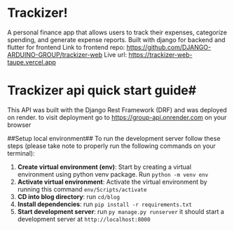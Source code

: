 # Trackizer!
A personal finance app that allows users to track their expenses, categorize spending, and generate expense reports.
Built with django for backend and flutter for frontend
Link to frontend repo: https://github.com/DJANGO-ARDUINO-GROUP/trackizer-web
Live url: https://trackizer-web-taupe.vercel.app

# Trackizer api quick start guide#
This API was built with the Django Rest Framework (DRF) 
and was deployed on render.
to visit deployment go to https://group-api.onrender.com on your browser

##Setup local environment##
To run the development server follow these steps (please take note to properly run the following commands on your terminal):

1. **Create virtual environment (env)**: Start by creating a virtual environment using python venv package. Run `python -m venv env`
2. **Activate virtual environment**: Activate the virtual environment by running this command `env/Scripts/activate`
3. **CD into blog directory**: run `cd/blog`
4. **Install dependencies**: run `pip install -r requirements.txt`
5. **Start development server**: run `py manage.py runserver` it should start a development server at `http://localhost:8000`
